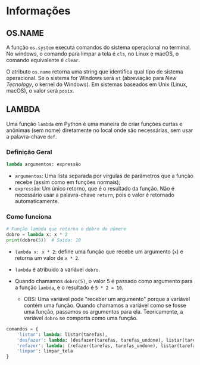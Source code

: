 # Informações

## OS.NAME

A função `os.system` executa comandos do sistema operacional no terminal. No windows, o comando para limpar a tela é `cls`, no Linux e macOS, o comando equivalente é `clear`.

O atributo `os.name` retorna uma string que identifica qual tipo de sistema operacional. Se o sistema for Windows será `nt` (abreviação para _New Tecnology_, o kernel do Windows). Em sistemas baseados em Unix (Linux, macOS), o valor será `posix`.

## LAMBDA

Uma função `lambda` em Python é uma maneira de criar funções curtas e anônimas (sem nome) diretamente no local onde são necessárias, sem usar a palavra-chave `def`.

### Definição Geral

```Python
lambda argumentos: expressão
```

- `argumentos`: Uma lista separada por vírgulas de parâmetros que a função recebe (assim como em funções normais);
- `expressão`: Um único retorno, que é o resultado da função. Não é necessário usar a palavra-chave `return`, pois o valor é retornado automaticamente.

### Como funciona

```Python
# Função lambda que retorna o dobro do número
dobro = lambda x: x * 2
print(dobro(5))  # Saída: 10
```

- `lambda x: x * 2`: define uma função que recebe um argumento (`x`) e retorna um valor de `x * 2`.

- `lambda` é atribuído a variável `dobro`.

- Quando chamamos `dobro(5)`, o valor 5 é passado como argumento para a função `lambda`, e o resultado é `5 * 2 = 10`.
  - OBS: Uma variável pode "receber um argumento" porque a variável contém uma função. Quando chamamos a variável como se fosse uma função, passamos os argumentos para ela. Teoricamente, a variável `dobro` se comporta como uma função.

```Python
comandos = {
    'listar': lambda: listar(tarefas),
    'desfazer': lambda: (desfazer(tarefas, tarefas_undone), listar(tarefas)),
    'refazer': lambda: (refazer(tarefas, tarefas_undone), listar(tarefas)),
    'limpar': limpar_tela
}
```
